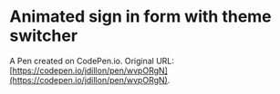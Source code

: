 # Animated sign in form with theme switcher

A Pen created on CodePen.io. Original URL: [https://codepen.io/jdillon/pen/wvpORgN](https://codepen.io/jdillon/pen/wvpORgN).

